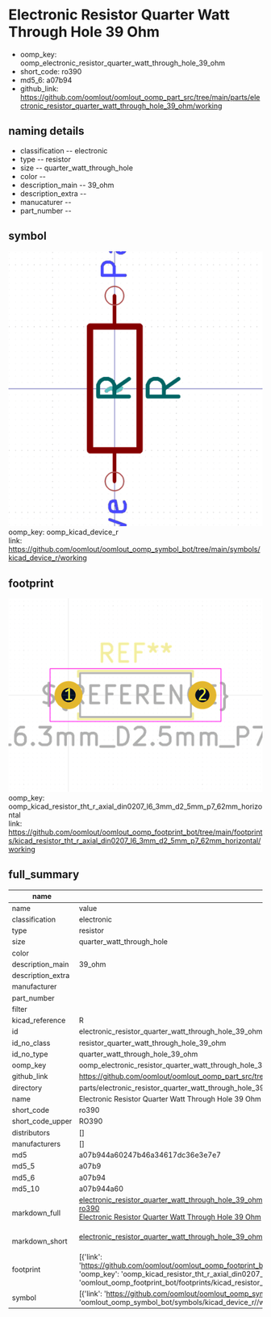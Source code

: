 # Electronic Resistor Quarter Watt Through Hole 39 Ohm

  
* oomp_key: oomp_electronic_resistor_quarter_watt_through_hole_39_ohm 
* short_code: ro390
* md5_6: a07b94  
* github_link: https://github.com/oomlout/oomlout_oomp_part_src/tree/main/parts/electronic_resistor_quarter_watt_through_hole_39_ohm/working  
## naming details
* classification -- electronic
* type -- resistor
* size -- quarter_watt_through_hole
* color -- 
* description_main -- 39_ohm
* description_extra -- 
* manucaturer -- 
* part_number -- 



## symbol

![](symbol/0/working/working_600.png)  
oomp_key: oomp_kicad_device_r  
link: https://github.com/oomlout/oomlout_oomp_symbol_bot/tree/main/symbols/kicad_device_r/working  

## footprint

![](footprint/0/working/working_600.png)  
oomp_key: oomp_kicad_resistor_tht_r_axial_din0207_l6_3mm_d2_5mm_p7_62mm_horizontal  
link: https://github.com/oomlout/oomlout_oomp_footprint_bot/tree/main/footprints/kicad_resistor_tht_r_axial_din0207_l6_3mm_d2_5mm_p7_62mm_horizontal/working  

## full_summary
| name | value | 
| --- | --- | 
| name | value | 
| classification | electronic | 
| type | resistor | 
| size | quarter_watt_through_hole | 
| color |  | 
| description_main | 39_ohm | 
| description_extra |  | 
| manufacturer |  | 
| part_number |  | 
| filter |  | 
| kicad_reference | R | 
| id | electronic_resistor_quarter_watt_through_hole_39_ohm | 
| id_no_class | resistor_quarter_watt_through_hole_39_ohm | 
| id_no_type | quarter_watt_through_hole_39_ohm | 
| oomp_key | oomp_electronic_resistor_quarter_watt_through_hole_39_ohm | 
| github_link | https://github.com/oomlout/oomlout_oomp_part_src/tree/main/parts/electronic_resistor_quarter_watt_through_hole_39_ohm/working | 
| directory | parts/electronic_resistor_quarter_watt_through_hole_39_ohm | 
| name | Electronic Resistor Quarter Watt Through Hole 39 Ohm | 
| short_code | ro390 | 
| short_code_upper | RO390 | 
| distributors | [] | 
| manufacturers | [] | 
| md5 | a07b944a60247b46a34617dc36e3e7e7 | 
| md5_5 | a07b9 | 
| md5_6 | a07b94 | 
| md5_10 | a07b944a60 | 
| markdown_full | [electronic_resistor_quarter_watt_through_hole_39_ohm](https://github.com/oomlout/oomlout_oomp_part_src/tree/main/parts/electronic_resistor_quarter_watt_through_hole_39_ohm/working)<br>[ro390](https://github.com/oomlout/oomlout_oomp_part_src/tree/main/parts/electronic_resistor_quarter_watt_through_hole_39_ohm/working)<br>[Electronic Resistor Quarter Watt Through Hole 39 Ohm](https://github.com/oomlout/oomlout_oomp_part_src/tree/main/parts/electronic_resistor_quarter_watt_through_hole_39_ohm/working)<br><br> | 
| markdown_short | [electronic_resistor_quarter_watt_through_hole_39_ohm](https://github.com/oomlout/oomlout_oomp_part_src/tree/main/parts/electronic_resistor_quarter_watt_through_hole_39_ohm/working)<br><br> | 
| footprint | [{'link': 'https://github.com/oomlout/oomlout_oomp_footprint_bot/tree/main/foootprntss/kicad_resistor_tht_r_axial_din0207_l6_3mm_d2_5mm_p7_62mm_horizontal', 'oomp_key': 'oomp_kicad_resistor_tht_r_axial_din0207_l6_3mm_d2_5mm_p7_62mm_horizontal', 'directory': 'oomlout_oomp_footprint_bot/footprints/kicad_resistor_tht_r_axial_din0207_l6_3mm_d2_5mm_p7_62mm_horizontal//working/working.kicad_mod'}] | 
| symbol | [{'link': 'https://github.com/oomlout/oomlout_oomp_symbol_bot/tree/main/symbols/kicad_device_r', 'oomp_key': 'oomp_kicad_device_r', 'directory': 'oomlout_oomp_symbol_bot/symbols/kicad_device_r//working/working.kicad_sym'}] | 
